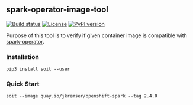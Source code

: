 ## spark-operator-image-tool
[![Build status](https://travis-ci.org/Jiri-Kremser/spark-operator-image-tool.svg?branch=master)](https://travis-ci.org/Jiri-Kremser/spark-operator-image-tool)
[![License](https://img.shields.io/badge/license-Apache--2.0-blue.svg)](http://www.apache.org/licenses/LICENSE-2.0)
[![PyPI version](https://badge.fury.io/py/soit.svg)](https://pypi.org/project/soit/)

Purpose of this tool is to verify if given container image is compatible with [spark-operator](https://github.com/radanalyticsio/spark-operator).

### Installation

```
pip3 install soit --user
```

### Quick Start

```
soit --image quay.io/jkremser/openshift-spark --tag 2.4.0
```

